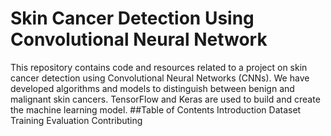 # Skin Cancer Detection Using Convolutional Neural Network
This repository contains code and resources related to a project on skin cancer detection using Convolutional Neural Networks (CNNs). We have developed algorithms and models to distinguish between benign and malignant skin cancers. TensorFlow and Keras are used to build and create the machine learning model.
##Table of Contents
Introduction
Dataset
Training
Evaluation
Contributing
